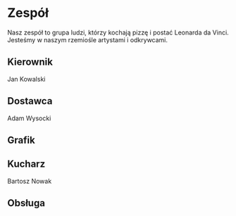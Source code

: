 # Zespół

Nasz zespół to grupa ludzi, którzy kochają pizzę i postać Leonarda da Vinci. Jesteśmy w naszym rzemiośle artystami i odkrywcami.

## Kierownik

Jan Kowalski

## Dostawca

Adam Wysocki

## Grafik

## Kucharz

Bartosz Nowak

## Obsługa
